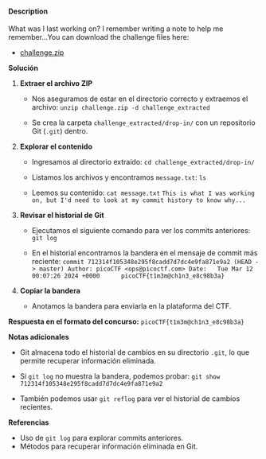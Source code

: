 #### Description

What was I last working on? I remember writing a note to help me remember...You can download the challenge files here:

- [challenge.zip](https://artifacts.picoctf.net/c_titan/162/challenge.zip)

**Solución**

1. **Extraer el archivo ZIP**
    
    - Nos aseguramos de estar en el directorio correcto y extraemos el archivo:
        `unzip challenge.zip -d challenge_extracted`
        
    - Se crea la carpeta `challenge_extracted/drop-in/` con un repositorio Git (`.git`) dentro.
2. **Explorar el contenido**
    
    - Ingresamos al directorio extraído:
        `cd challenge_extracted/drop-in/`
        
    - Listamos los archivos y encontramos `message.txt`:
        `ls`
        
    - Leemos su contenido:
        `cat message.txt`
        `This is what I was working on, but I'd need to look at my commit history to know why...`
        
3. **Revisar el historial de Git**
    
    - Ejecutamos el siguiente comando para ver los commits anteriores:
        `git log`
        
    - En el historial encontramos la bandera en el mensaje de commit más reciente:
        `commit 712314f105348e295f8cadd7d7dc4e9fa871e9a2 (HEAD -> master) Author: picoCTF <ops@picoctf.com> Date:   Tue Mar 12 00:07:26 2024 +0000      picoCTF{t1m3m@ch1n3_e8c98b3a}`
        
4. **Copiar la bandera**
    
    - Anotamos la bandera para enviarla en la plataforma del CTF.


**Respuesta en el formato del concurso:**
`picoCTF{t1m3m@ch1n3_e8c98b3a}`

**Notas adicionales**

- Git almacena todo el historial de cambios en su directorio `.git`, lo que permite recuperar información eliminada.
- Si `git log` no muestra la bandera, podemos probar:
    `git show 712314f105348e295f8cadd7d7dc4e9fa871e9a2`
    
- También podemos usar `git reflog` para ver el historial de cambios recientes.



**Referencias**

- Uso de `git log` para explorar commits anteriores.
- Métodos para recuperar información eliminada en Git.